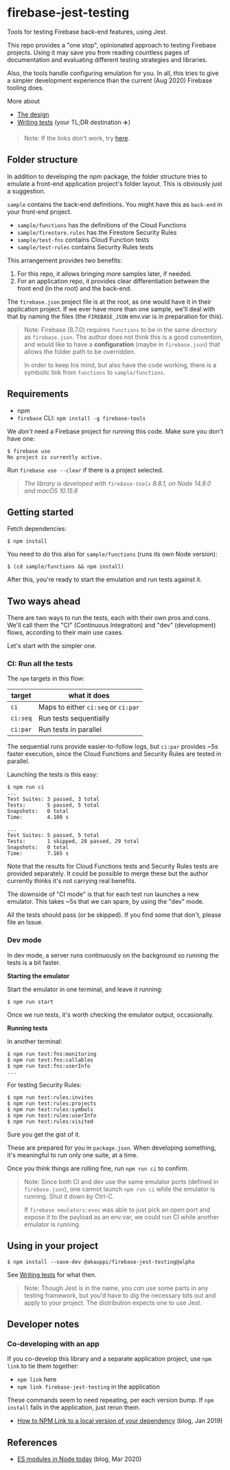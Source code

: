 # firebase-jest-testing

Tools for testing Firebase back-end features, using Jest.

This repo provides a "one stop", opinionated approach to testing Firebase projects. Using it may save you from reading countless pages of documentation and evaluating different testing strategies and libraries.

Also, the tools handle configuring emulation for you. In all, this tries to give a simpler development experience than the current (Aug 2020) Firebase tooling does.

More about

- [The design](DESIGN.md)
- [Writing tests](Writing%20tests.md) (your TL;DR destination ✈️)

<!-- Editor's note:
Above links won't work in the published page.
-->

>Note: If the links don't work, try [here](https://github.com/akauppi/firebase-jest-testing).


## Folder structure

In addition to developing the npm package, the folder structure tries to emulate a front-end application project's folder layout. This is obviously just a suggestion.

`sample` contains the back-end definitions. You might have this as `back-end` in your front-end project.

- `sample/functions` has the definitions of the Cloud Functions
- `sample/firestore.rules` has the Firestore Security Rules
- `sample/test-fns` contains Cloud Function tests
- `sample/test-rules` contains Security Rules tests


This arrangement provides two benefits:

1. For this repo, it allows bringing more samples later, if needed.
2. For an application repo, it provides clear differentiation between the front end (in the root) and the back-end.

The `firebase.json` project file is at the root, as one would have it in their application project. If we ever have more than one sample, we'll deal with that by naming the files (the `FIREBASE_JSON` env.var is in preparation for this).

>Note: Firebase (8.7.0) requires `functions` to be in the same directory as `firebase.json`. The author does not think this is a good convention, and would like to have a **configuration** (maybe in `firebase.json`) that allows the folder path to be overridden.
>
>In order to keep his mind, but also have the code working, there is a symbolic link from `functions` to `sample/functions`.


## Requirements

- npm
- `firebase` CLI:
   `npm install -g firebase-tools`

<!-- tbd. is this strictly necessary?
Set up the Firestore emulator:

```
$ firebase setup:emulators:firestore
```
-->

We *don't* need a Firebase project for running this code. Make sure you don't have one:

```
$ firebase use
No project is currently active.
```

Run `firebase use --clear` if there is a project selected.

>*The library is developed with `firebase-tools` 8.8.1, on Node 14.8.0 and macOS 10.15.6*


## Getting started

Fetch dependencies:

```
$ npm install
```

You need to do this also for `sample/functions` (runs its own Node version):

```
$ (cd sample/functions && npm install)
```

After this, you're ready to start the emulation and run tests against it.


## Two ways ahead

There are two ways to run the tests, each with their own pros and cons. We'll call them the "CI" (Continuous Integration) and "dev" (development) flows, according to their main use cases.

Let's start with the simpler one.


### CI: Run all the tests

The `npm` targets in this flow:

|target|what it does|
|---|---|
|`ci`|Maps to either `ci:seq` or `ci:par`|
|`ci:seq`|Run tests sequentially|
|`ci:par`|Run tests in parallel|

The sequential runs provide easier-to-follow logs, but `ci:par` provides ~5s faster execution, since the Cloud Functions and Security Rules are tested in parallel.

Launching the tests is this easy:

```
$ npm run ci
...
Test Suites: 3 passed, 3 total
Tests:       5 passed, 5 total
Snapshots:   0 total
Time:        4.108 s

...
Test Suites: 5 passed, 5 total
Tests:       1 skipped, 28 passed, 29 total
Snapshots:   0 total
Time:        7.165 s
```

Note that the results for Cloud Functions tests and Security Rules tests are provided separately. It could be possible to merge these but the author currently thinks it's not carrying real benefits.

The downside of "CI mode" is that for each test run launches a new emulator. This takes ~5s that we can spare, by using the "dev" mode.

All the tests should pass (or be skipped). If you find some that don't, please file an Issue.


### Dev mode

In dev mode, a server runs continuously on the background so running the tests is a bit faster.

**Starting the emulator**

Start the emulator in one terminal, and leave it running:

```
$ npm run start
```

Once we run tests, it's worth checking the emulator output, occasionally.

**Running tests**

In another terminal:

```
$ npm run test:fns:monitoring
$ npm run test:fns:callables
$ npm run test:fns:userInfo
...
```

For testing Security Rules:

```
$ npm run test:rules:invites
$ npm run test:rules:projects
$ npm run test:rules:symbols
$ npm run test:rules:userInfo
$ npm run test:rules:visited
```

Sure you get the gist of it.

These are prepared for you in `package.json`. When developing something, it's meaningful to run only one suite, at a time.

Once you think things are rolling fine, run `npm run ci` to confirm.

>Note: Since both CI and dev use the same emulator ports (defined in `firebase.json`), one cannot launch `npm run ci` while the emulator is running. Shut it down by Ctrl-C.
>
>If `firebase emulators:exec` was able to just pick an open port and expose it to the payload as an env.var, we could run CI while another emulator is running.


## Using in your project

```
$ npm install --save-dev @akauppi/firebase-jest-testing@alpha
```

See [Writing tests](Writing%20tests.md) for what then.

>Note: Though Jest is in the name, you *can* use some parts in any testing framework, but you'd have to dig the necessary bits out and apply to your project. The distribution expects one to use Jest.

## Developer notes

### Co-developing with an app

If you co-develop this library and a separate application project, use `npm link` to tie them together:

- `npm link` here
- `npm link firebase-jest-testing` in the application

These commands seem to need repeating, per each version bump. If `npm install` fails in the application, just rerun them.

- [How to NPM Link to a local version of your dependency](https://medium.com/@AidThompsin/how-to-npm-link-to-a-local-version-of-your-dependency-84e82126667a) (blog, Jan 2019)


## References

- [ES modules in Node today](https://blog.logrocket.com/es-modules-in-node-today/) (blog, Mar 2020)

